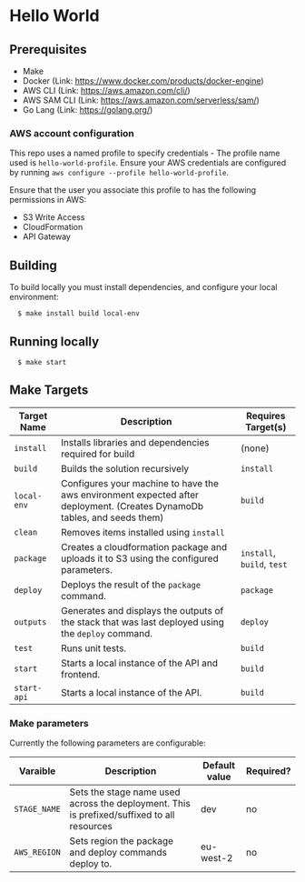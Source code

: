 # Hello World


## Prerequisites

 - Make
 - Docker (Link: https://www.docker.com/products/docker-engine)
 - AWS CLI (Link: https://aws.amazon.com/cli/)
 - AWS SAM CLI (Link: https://aws.amazon.com/serverless/sam/)
 - Go Lang (Link: https://golang.org/)

### AWS account configuration

This repo uses a named profile to specify credentials - The profile name used is `hello-world-profile`. Ensure your AWS credentials are configured by running `aws configure --profile hello-world-profile`.

Ensure that the user you associate this profile to has the following permissions in AWS:
 - S3 Write Access 
 - CloudFormation
 - API Gateway

## Building

To build locally you must install dependencies, and configure your local environment:

```
  $ make install build local-env
```

## Running locally
```
  $ make start
```

## Make Targets

| Target Name | Description | Requires Target(s) |
|---|---|---|
| `install` | Installs libraries and dependencies required for build   | (none) |
| `build` | Builds the solution recursively | `install` |
| `local-env` | Configures your machine to have the aws environment expected after deployment. (Creates DynamoDb tables, and seeds them) | `build` |
| `clean` | Removes items installed using `install`  |  |
| `package` | Creates a cloudformation package and uploads it to S3 using the configured parameters. | `install`, `build`, `test` |
| `deploy` | Deploys the result of the `package` command. | `package` |
| `outputs` | Generates and displays the outputs of the stack that was last deployed using the `deploy` command. | `deploy` |
| `test` | Runs unit tests. | `build` |
| `start` | Starts a local instance of the API and frontend. | `build` |
| `start-api` | Starts a local instance of the API. | `build` |

### Make parameters

Currently the following parameters are configurable:

| Varaible | Description | Default value | Required? |
|---|---|---|---|
| `STAGE_NAME` | Sets the stage name used across the deployment. This is prefixed/suffixed to all resources | dev | no |
| `AWS_REGION` | Sets region the package and deploy commands deploy to. | eu-west-2 | no |

